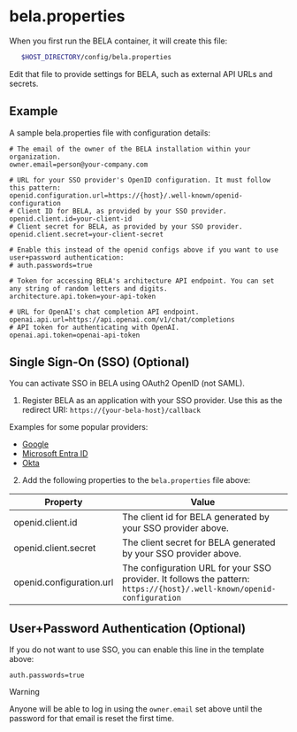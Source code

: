 # bela.properties

When you first run the BELA container, it will create this file:

```bash
   $HOST_DIRECTORY/config/bela.properties
```

Edit that file to provide settings for BELA, such as external API URLs and secrets.

## Example

A sample bela.properties file with configuration details:

```properties
# The email of the owner of the BELA installation within your organization.
owner.email=person@your-company.com

# URL for your SSO provider's OpenID configuration. It must follow this pattern:
openid.configuration.url=https://{host}/.well-known/openid-configuration
# Client ID for BELA, as provided by your SSO provider.
openid.client.id=your-client-id
# Client secret for BELA, as provided by your SSO provider.
openid.client.secret=your-client-secret

# Enable this instead of the openid configs above if you want to use user+password authentication:
# auth.passwords=true

# Token for accessing BELA's architecture API endpoint. You can set any string of random letters and digits.
architecture.api.token=your-api-token

# URL for OpenAI's chat completion API endpoint.
openai.api.url=https://api.openai.com/v1/chat/completions
# API token for authenticating with OpenAI.
openai.api.token=openai-api-token
```

## Single Sign-On (SSO) (Optional)

You can activate SSO in BELA using OAuth2 OpenID (not SAML).

1. Register BELA as an application with your SSO provider. Use this as the redirect URI: `https://{your-bela-host}/callback`

Examples for some popular providers:
- [Google](/reference/SSO-Google.md)
- [Microsoft Entra ID](/reference/SSO-Microsoft-Entra-ID.md)
- [Okta](/reference/SSO-Okta.md)

2. Add the following properties to the `bela.properties` file above:

|Property|Value|
|--------|-----|
| openid.client.id | The client id for BELA generated by your SSO provider above.
| openid.client.secret | The client secret for BELA generated by your SSO provider above.
| openid.configuration.url | The configuration URL for your SSO provider. It follows the pattern: `https://{host}/.well-known/openid-configuration`

## User+Password Authentication (Optional)

If you do not want to use SSO, you can enable this line in the template above:
```
auth.passwords=true
```
> [!WARNING]
> Anyone will be able to log in using the `owner.email` set above until the password for that email is reset the first time.
